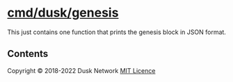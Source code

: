 # [cmd/dusk/genesis](./cmd/dusk/genesis)

This just contains one function that prints the genesis block in JSON format.

<!-- ToC start -->
##  Contents

<!-- ToC end -->

Copyright © 2018-2022 Dusk Network
[MIT Licence](https://github.com/dusk-network/dusk-blockchain/blob/master/LICENSE)
